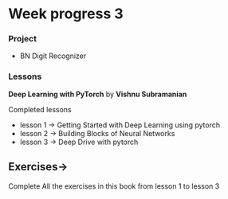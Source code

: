 # Week progress 3

### Project
- BN Digit Recognizer

### Lessons
**Deep Learning with PyTorch** by **Vishnu Subramanian**

Completed lessons
- lesson 1 -> Getting Started with Deep Learning using pytorch
- lesson 2 -> Building Blocks of Neural Networks
- lesson 3 -> Deep Drive with pytorch


## Exercises->
Complete All the exercises in this book from lesson 1 to lesson 3